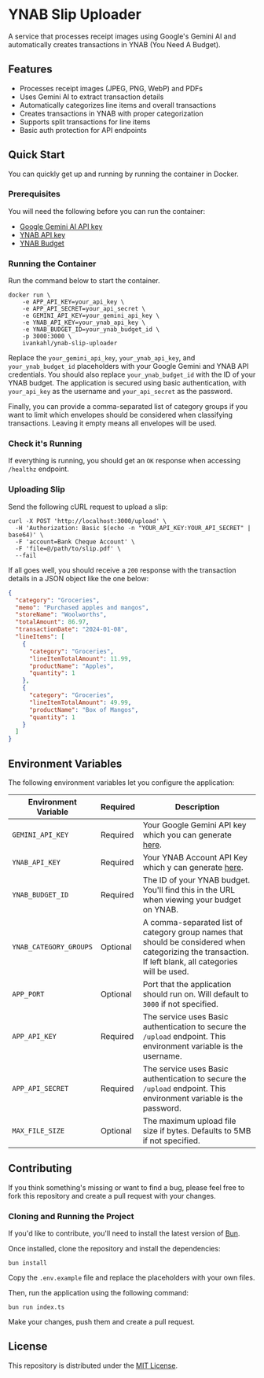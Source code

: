 # YNAB Slip Uploader

A service that processes receipt images using Google's Gemini AI and automatically creates transactions in YNAB (You Need A Budget).

## Features

- Processes receipt images (JPEG, PNG, WebP) and PDFs
- Uses Gemini AI to extract transaction details
- Automatically categorizes line items and overall transactions
- Creates transactions in YNAB with proper categorization
- Supports split transactions for line items
- Basic auth protection for API endpoints

## Quick Start

You can quickly get up and running by running the container in Docker.

### Prerequisites

You will need the following before you can run the container:

- [Google Gemini AI API key](https://aistudio.google.com/app/apikey)
- [YNAB API key](https://app.ynab.com/settings/developer)
- [YNAB Budget](https://www.ynab.com/)

### Running the Container

Run the command below to start the container.

```shell
docker run \
    -e APP_API_KEY=your_api_key \
    -e APP_API_SECRET=your_api_secret \
    -e GEMINI_API_KEY=your_gemini_api_key \
    -e YNAB_API_KEY=your_ynab_api_key \
    -e YNAB_BUDGET_ID=your_ynab_budget_id \
    -p 3000:3000 \
    ivankahl/ynab-slip-uploader
```

Replace the `your_gemini_api_key`, `your_ynab_api_key`, and `your_ynab_budget_id` placeholders with your Google Gemini and YNAB API credentials. You should also replace `your_ynab_budget_id` with the ID of your YNAB budget. The application is secured using basic authentication, with `your_api_key` as the username and `your_api_secret` as the password.

Finally, you can provide a comma-separated list of category groups if you want to limit which envelopes should be considered when classifying transactions. Leaving it empty means all envelopes will be used.

### Check it's Running

If everything is running, you should get an `OK` response when accessing `/healthz` endpoint.

### Uploading Slip

Send the following cURL request to upload a slip:

```shell
curl -X POST 'http://localhost:3000/upload' \
  -H 'Authorization: Basic $(echo -n "YOUR_API_KEY:YOUR_API_SECRET" | base64)' \
  -F 'account=Bank Cheque Account' \
  -F 'file=@/path/to/slip.pdf' \
  --fail
```

If all goes well, you should receive a `200` response with the transaction details in a JSON object like the one below:

```json
{
  "category": "Groceries",
  "memo": "Purchased apples and mangos",
  "storeName": "Woolworths",
  "totalAmount": 86.97,
  "transactionDate": "2024-01-08",
  "lineItems": [
    {
      "category": "Groceries",
      "lineItemTotalAmount": 11.99,
      "productName": "Apples",
      "quantity": 1
    },
    {
      "category": "Groceries",
      "lineItemTotalAmount": 49.99,
      "productName": "Box of Mangos",
      "quantity": 1
    }
  ]
}
```

## Environment Variables

The following environment variables let you configure the application:

| Environment Variable   | Required | Description                                                                                                                                             |
| ---------------------- | -------- | ------------------------------------------------------------------------------------------------------------------------------------------------------- |
| `GEMINI_API_KEY`       | Required | Your Google Gemini API key which you can generate [here](https://aistudio.google.com/app/apikey).                                                       |
| `YNAB_API_KEY`         | Required | Your YNAB Account API Key which y can generate [here](https://app.ynab.com/settings/developer).                                                         |
| `YNAB_BUDGET_ID`       | Required | The ID of your YNAB budget. You'll find this in the URL when viewing your budget on YNAB.                                                               |
| `YNAB_CATEGORY_GROUPS` | Optional | A comma-separated list of category group names that should be considered when categorizing the transaction. If left blank, all categories will be used. |
| `APP_PORT`             | Optional | Port that the application should run on. Will default to `3000` if not specified.                                                                       |
| `APP_API_KEY`          | Required | The service uses Basic authentication to secure the `/upload` endpoint. This environment variable is the username.                                      |
| `APP_API_SECRET`       | Required | The service uses Basic authentication to secure the `/upload` endpoint. This environment variable is the password.                                      |
| `MAX_FILE_SIZE`        | Optional | The maximum upload file size if bytes. Defaults to 5MB if not specified.                                                                                |

## Contributing

If you think something's missing or want to find a bug, please feel free to fork this repository and create a pull request with your changes.

### Cloning and Running the Project

If you'd like to contribute, you'll need to install the latest version of [Bun](https://bun.sh/).

Once installed, clone the repository and install the dependencies:

```shell
bun install
```

Copy the `.env.example` file and replace the placeholders with your own files.

Then, run the application using the following command:

```shell
bun run index.ts
```

Make your changes, push them and create a pull request.

## License

This repository is distributed under the [MIT License](LICENSE.md).
